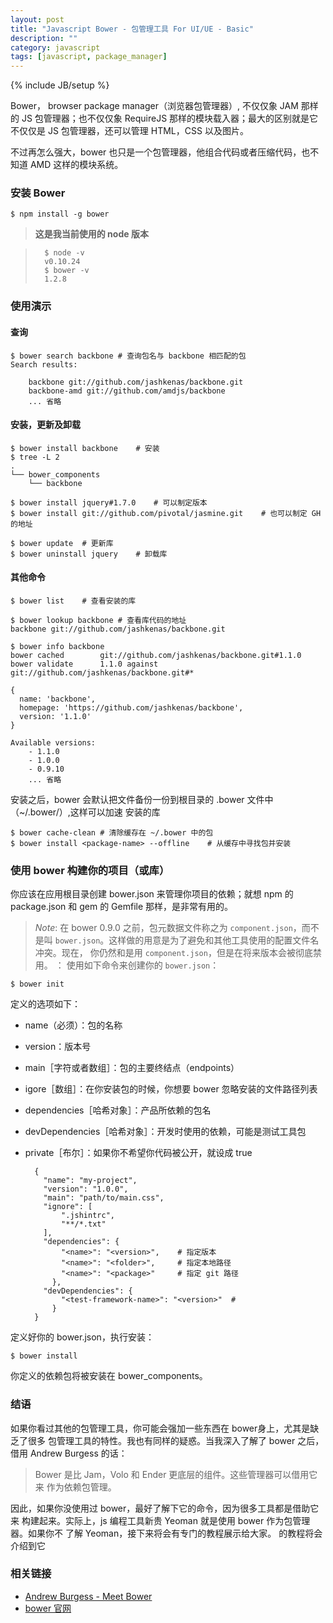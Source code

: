 ```yaml
---
layout: post
title: "Javascript Bower - 包管理工具 For UI/UE - Basic"
description: ""
category: javascript
tags: [javascript, package_manager]
---
```

{% include JB/setup %}

Bower， browser package manager（浏览器包管理器）, 不仅仅象 JAM 那样的 JS 
包管理器；也不仅仅象 RequireJS 那样的模块载入器；最大的区别就是它不仅仅是 JS
包管理器，还可以管理 HTML，CSS 以及图片。

不过再怎么强大，bower 也只是一个包管理器，他组合代码或者压缩代码，也不知道 
AMD 这样的模块系统。

### 安装 Bower

    $ npm install -g bower

> **这是我当前使用的 node 版本**

>       $ node -v
>       v0.10.24
>       $ bower -v
>       1.2.8

### 使用演示

#### 查询

    $ bower search backbone # 查询包名与 backbone 相匹配的包
    Search results:

        backbone git://github.com/jashkenas/backbone.git
        backbone-amd git://github.com/amdjs/backbone
        ... 省略

#### 安装，更新及卸载

    $ bower install backbone    # 安装
    $ tree -L 2
    .
    └── bower_components 
        └── backbone

    $ bower install jquery#1.7.0    # 可以制定版本
    $ bower install git://github.com/pivotal/jasmine.git    # 也可以制定 GH 的地址

    $ bower update  # 更新库
    $ bower uninstall jquery    # 卸载库

#### 其他命令

    $ bower list    # 查看安装的库

    $ bower lookup backbone # 查看库代码的地址
    backbone git://github.com/jashkenas/backbone.git

    $ bower info backbone
    bower cached        git://github.com/jashkenas/backbone.git#1.1.0
    bower validate      1.1.0 against git://github.com/jashkenas/backbone.git#*

    {
      name: 'backbone',
      homepage: 'https://github.com/jashkenas/backbone',
      version: '1.1.0'
    }

    Available versions:
        - 1.1.0
        - 1.0.0
        - 0.9.10
        ... 省略

安装之后，bower 会默认把文件备份一份到根目录的 .bower 文件中（~/.bower/）,这样可以加速
安装的库

    $ bower cache-clean # 清除缓存在 ~/.bower 中的包
    $ bower install <package-name> --offline    # 从缓存中寻找包并安装

### 使用 bower 构建你的项目（或库）

你应该在应用根目录创建 bower.json 来管理你项目的依赖；就想 npm 的
package.json 和 gem 的 Gemfile 那样，是非常有用的。

> *Note*: 在 bower 0.9.0 之前，包元数据文件称之为 `component.json`，而不是叫
`bower.json`。这样做的用意是为了避免和其他工具使用的配置文件名冲突。现在，
你仍然和是用 `component.json`，但是在将来版本会被彻底禁用。
：
使用如下命令来创建你的 `bower.json`：

    $ bower init

定义的选项如下：

+ name（必须）：包的名称
+ version：版本号
+ main［字符或者数组］：包的主要终结点（endpoints）
+ igore［数组］：在你安装包的时候，你想要 bower 忽略安装的文件路径列表
+ dependencies［哈希对象］：产品所依赖的包名
+ devDependencies［哈希对象］：开发时使用的依赖，可能是测试工具包
+ private［布尔］：如果你不希望你代码被公开，就设成 true

        {
          "name": "my-project",
          "version": "1.0.0",
          "main": "path/to/main.css",
          "ignore": [
              ".jshintrc",
              "**/*.txt"
          ],
          "dependencies": {
              "<name>": "<version>",    # 指定版本
              "<name>": "<folder>",     # 指定本地路径
              "<name>": "<package>"     # 指定 git 路径
            },
          "devDependencies": {
              "<test-framework-name>": "<version>"  #
            }
        }

定义好你的 bower.json，执行安装：

    $ bower install

你定义的依赖包将被安装在 bower_components。

### 结语

如果你看过其他的包管理工具，你可能会强加一些东西在 bower身上，尤其是缺乏了很多
包管理工具的特性。我也有同样的疑惑。当我深入了解了 bower 之后，
借用 Andrew Burgess 的话：

>   Bower 是比 Jam，Volo 和 Ender 更底层的组件。这些管理器可以借用它来
作为依赖包管理。

因此，如果你没使用过 bower，最好了解下它的命令，因为很多工具都是借助它来
构建起来。实际上，js 编程工具新贵 Yeoman 就是使用 bower 作为包管理器。如果你不
了解 Yeoman，接下来将会有专门的教程展示给大家。
的教程将会介绍到它

### 相关链接

+ [Andrew Burgess - Meet Bower](http://net.tutsplus.com/tutorials/tools-and-tips/meet-bower-a-package-manager-for-the-web/)
+ [bower 官网](http://bower.io)




